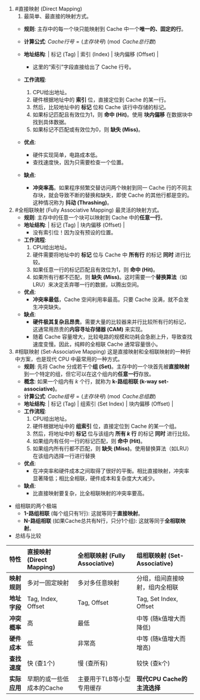 1. #直接映射 (Direct Mapping) 
	1. 最简单、最直接的映射方式。
	*   **规则**: 主存中的每一个块只能映射到 Cache 中一个**唯一的、固定的行**。
	*   **计算公式**:
	    $Cache行号 = (主存块号) \pmod{Cache总行数}$
	*   **地址结构**:
	    | 标记 (Tag) | 索引 (Index) | 块内偏移 (Offset) |
	    *   这里的“索引”字段直接给出了 Cache 行号。
	*   **工作流程**:
	    1.  CPU给出地址。
	    2.  硬件根据地址中的 **索引** 位，直接定位到 Cache 的某一行。
	    3.  然后，比较地址中的 **标记** 位和 Cache 该行中存储的标记。
	    4.  如果标记匹配且有效位为1，则 **命中 (Hit)**。使用 **块内偏移** 在数据块中找到具体数据。
	    5.  如果标记不匹配或有效位为0，则 **缺失 (Miss)**。
	
	*   **优点**:
	    *   硬件实现简单，电路成本低。
	    *   查找速度快，因为只需要检查一个位置。
	*   **缺点**:
	    *   **冲突率高**。如果程序频繁交替访问两个映射到同一 Cache 行的不同主存块，就会导致不断的替换和缺失，即使 Cache 的其他行都是空的。这种情况称为 **抖动 (Thrashing)**。
2. #全相联映射 (Fully Associative Mapping) 
	最灵活的映射方式。
	*   **规则**: 主存中的任意一个块可以映射到 Cache 中的**任意一行**。
	*   **地址结构**:
	    | 标记 (Tag) | 块内偏移 (Offset) |
	    *   没有索引位！因为没有预设的位置。
	*   **工作流程**:
	    1.  CPU给出地址。
	    2.  硬件需要将地址中的 **标记** 位与 Cache 中 **所有行** 的标记 **同时** 进行比较。
	    3.  如果任意一行的标记匹配且有效位为1，则 **命中 (Hit)**。
	    4.  如果所有行都不匹配，则 **缺失 (Miss)**。这时需要一个**替换算法**（如LRU）来决定丢弃哪一行的数据，以腾出空间。
	*   **优点**:
	    *   **冲突率最低**，Cache 空间利用率最高。只要 Cache 没满，就不会发生冲突缺失。
	*   **缺点**:
	    *   **硬件极其复杂且昂贵**。需要大量的比较器来并行比较所有行的标记，这通常用昂贵的**内容寻址存储器 (CAM)** 来实现。
	    *   随着 Cache 容量增大，比较电路的规模和功耗会急剧上升，导致查找速度变慢。因此，纯粹的全相联 Cache 通常容量很小。
3. #相联映射 (Set-Associative Mapping) 
	这是直接映射和全相联映射的一种折中方案，也是现代 CPU 中最常用的一种方式。
	*   **规则**: 先将 Cache 分成若干个**组 (Set)**。主存中的一个块首先被**直接映射**到一个特定的组，但它可以在这个组内的**任意一行**存放。
	*   **概念**: 如果一个组内有 $k$ 个行，就称为 **k-路组相联 (k-way set-associative)**。
	*   **计算公式**:
	    $Cache组号 = (主存块号) \pmod{Cache总组数}$
	*   **地址结构**:
	    | 标记 (Tag) | 组索引 (Set Index) | 块内偏移 (Offset) |
	*   **工作流程**:
	    1.  CPU给出地址。
	    2.  硬件根据地址中的 **组索引** 位，直接定位到 Cache 的某一个组。
	    3.  然后，将地址中的 **标记** 位与该组内 **所有 $k$ 行** 的标记 **同时** 进行比较。
	    4.  如果组内有任何一行的标记匹配，则 **命中 (Hit)**。
	    5.  如果组内所有行都不匹配，则 **缺失 (Miss)**。使用替换算法（如LRU）在该组内选择一行进行替换
	*   **优点**:
	    *   在冲突率和硬件成本之间取得了很好的平衡。相比直接映射，冲突率显著降低；相比全相联，硬件成本和复杂度大大减少。
	*   **缺点**:
	    *   比直接映射要复杂，比全相联映射的冲突率要高。
* 组相联的两个极端 
	*   **1-路组相联** (每个组只有1行): 这就等同于**直接映射**。
	*   **N-路组相联** (如果Cache总共有N行，只分1个组): 这就等同于**全相联映射**。
*  总结与比较

| 特性       | 直接映射 (Direct Mapping) | 全相联映射 (Fully Associative) | 组相联映射 (Set-Associative) |
| :------- | :-------------------- | :------------------------ | :---------------------- |
| **映射规则** | 多对一固定映射               | 多对多任意映射                   | 分组，组间直接映射，组内全相联         |
| **地址字段** | Tag, Index, Offset    | Tag, Offset               | Tag, Set Index, Offset  |
| **冲突概率** | 高                     | 最低                        | 中等 (随k值增大而降低)           |
| **硬件成本** | 低                     | 非常高                       | 中等 (随k值增大而增高)           |
| **查找速度** | 快 (查1个)               | 慢 (查所有)                   | 较快 (查k个)                |
| **实际应用** | 早期的或一些低成本的Cache       | 主要用于TLB等小型专用缓存            | **现代CPU Cache的主流选择**    |
